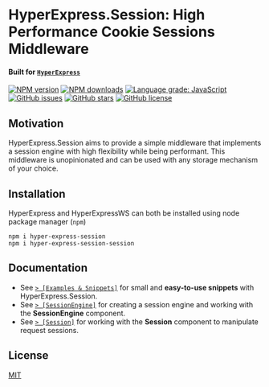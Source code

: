 # HyperExpress.Session: High Performance Cookie Sessions Middleware
#### Built for [`HyperExpress`](https://github.com/kartikk221/hyper-express-session)

<div align="left">

[![NPM version](https://img.shields.io/npm/v/hyper-express-session.svg?style=flat)](https://www.npmjs.com/package/hyper-express-session)
[![NPM downloads](https://img.shields.io/npm/dm/hyper-express-session.svg?style=flat)](https://www.npmjs.com/package/hyper-express-session)
[![Language grade: JavaScript](https://img.shields.io/lgtm/grade/javascript/g/kartikk221/hyper-express-session.svg?logo=lgtm&logoWidth=18)](https://lgtm.com/projects/g/kartikk221/hyper-express-session/context:javascript)
[![GitHub issues](https://img.shields.io/github/issues/kartikk221/hyper-express-session)](https://github.com/kartikk221/hyper-express-session/issues)
[![GitHub stars](https://img.shields.io/github/stars/kartikk221/hyper-express-session)](https://github.com/kartikk221/hyper-express-session/stargazers)
[![GitHub license](https://img.shields.io/github/license/kartikk221/hyper-express-session)](https://github.com/kartikk221/hyper-express-session/blob/master/LICENSE)

</div>

## Motivation
HyperExpress.Session aims to provide a simple middleware that implements a session engine with high flexibility while being performant. This middleware is unopinionated and can be used with any storage mechanism of your choice.

## Installation
HyperExpress and HyperExpressWS can both be installed using node package manager (`npm`)
```
npm i hyper-express-session
npm i hyper-express-session-session
```

## Documentation
- See [`> [Examples & Snippets]`](./docs/Examples.md) for small and **easy-to-use snippets** with HyperExpress.Session.
- See [`> [SessionEngine]`](./docs/SessionEngine.md) for creating a session engine and working with the **SessionEngine** component.
- See [`> [Session]`](./docs/Session.md) for working with the **Session** component to manipulate request sessions.

## License
[MIT](./LICENSE)
